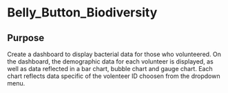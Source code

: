 # Belly_Button_Biodiversity

## Purpose

Create a dashboard to display bacterial data for those who volunteered. On the dashboard, the demographic data for each volunteer is displayed, as well as data reflected in a bar chart, bubble chart and gauge chart. Each chart reflects data specific of the volenteer ID choosen from the dropdown menu. 
